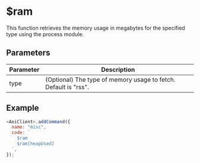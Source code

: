 # $ram

This function retrieves the memory usage in megabytes for the specified type using the process module.

## Parameters

| Parameter | Description                                                     |
| --------- | --------------------------------------------------------------- |
| type      | (Optional) The type of memory usage to fetch. Default is "rss". |

## Example

```js
<AoiClient>.addCommand({
  name: "misc",
  code: `
    $ram
    $ram[heapUsed]
  `,
});
```

